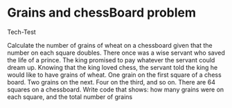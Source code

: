 # Grains and chessBoard problem
Tech-Test

 Calculate the number of grains of wheat on a chessboard given that the number on each square doubles.
 There once was a wise servant who saved the life of a prince. The king promised to pay whatever the servant
 could dream up. Knowing that the king loved chess, the servant told the king he would like to have grains of wheat.
 One grain on the first square of a chess board. Two grains on the next. Four on the third, and so on.
 There are 64 squares on a chessboard.
 Write code that shows:
 how many grains were on each square, and
 the total number of grains
